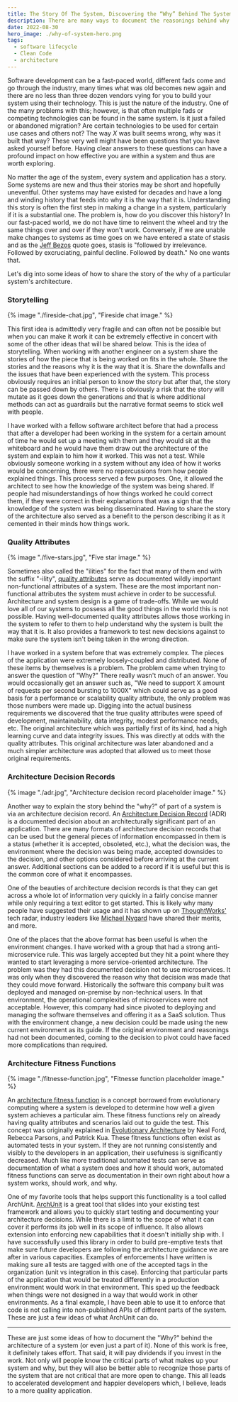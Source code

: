 ```yaml
---
title: The Story Of The System, Discovering the “Why” Behind The System
description: There are many ways to document the reasonings behind why an application is built in a particular way. Let's review some options.
date: 2022-08-30
hero_image: ./why-of-system-hero.png
tags:
  - software lifecycle
  - Clean Code
  - architecture
---
```


Software development can be a fast-paced world, different fads come and go through the industry, many times what was old becomes new again and there are no less than three dozen vendors vying for you to build your system using their technology. This is just the nature of the industry. One of the many problems with this; however, is that often multiple fads or competing technologies can be found in the same system. Is it just a failed or abandoned migration? Are certain technologies to be used for certain use cases and others not? The way *X* was built seems wrong, why was it built that way? These very well might have been questions that you have asked yourself before. Having clear answers to these questions can have a profound impact on how effective you are within a system and thus are worth exploring.

No matter the age of the system, every system and application has a story. Some systems are new and thus their stories may be short and hopefully uneventful. Other systems may have existed for decades and have a long and winding history that feeds into why it is the way that it is. Understanding this story is often the first step in making a change in a system, particularly if it is a substantial one. The problem is, how do you discover this history? In our fast-paced world, we do not have time to reinvent the wheel and try the same things over and over if they won't work. Conversely, if we are unable make changes to systems as time goes on we have entered a state of stasis and as the [Jeff Bezos](https://www.aboutamazon.com/news/company-news/2016-letter-to-shareholders) quote goes, stasis is "followed by irrelevance. Followed by excruciating, painful decline. Followed by death." No one wants that.

Let's dig into some ideas of how to share the story of the why of a particular system's architecture.

### Storytelling

{% image "./fireside-chat.jpg", "Fireside chat image." %}

This first idea is admittedly very fragile and can often not be possible but when you can make it work it can be extremely effective in concert with some of the other ideas that will be shared below. This is the idea of storytelling. When working with another engineer on a system share the stories of how the piece that is being worked on fits in the whole. Share the stories and the reasons why it is the way that it is. Share the downfalls and the issues that have been experienced with the system. This process obviously requires an initial person to know the story but after that, the story can be passed down by others. There is obviously a risk that the story will mutate as it goes down the generations and that is where additional methods can act as guardrails but the narrative format seems to stick well with people.

I have worked with a fellow software architect before that had a process that after a developer had been working in the system for a certain amount of time he would set up a meeting with them and they would sit at the whiteboard and he would have them draw out the architecture of the system and explain to him how it worked. This was not a test. While obviously someone working in a system without any idea of how it works would be concerning, there were no repercussions from how people explained things. This process served a few purposes. One, it allowed the architect to see how the knowledge of the system was being shared. If people had misunderstandings of how things worked he could correct them, if they were correct in their explanations that was a sign that the knowledge of the system was being disseminated. Having to share the story of the architecture also served as a benefit to the person describing it as it cemented in their minds how things work.

### Quality Attributes

{% image "./five-stars.jpg", "Five star image." %}

Sometimes also called the "ilities" for the fact that many of them end with the suffix "-ility", [quality attributes](https://en.wikipedia.org/wiki/List_of_system_quality_attributes) serve as documented wildly important non-functional attributes of a system. These are the most important non-functional attributes the system must achieve in order to be successful. Architecture and system design is a game of trade-offs. While we would love all of our systems to possess all the good things in the world this is not possible. Having well-documented quality attributes allows those working in the system to refer to them to help understand why the system is built the way that it is. It also provides a framework to test new decisions against to make sure the system isn't being taken in the wrong direction.

I have worked in a system before that was extremely complex. The pieces of the application were extremely loosely-coupled and distributed. None of these items by themselves is a problem. The problem came when trying to answer the question of "Why?" There really wasn't much of an answer. You would occasionally get an answer such as, "We need to support X amount of requests per second bursting to 1000X" which could serve as a good basis for a performance or scalability quality attribute, the only problem was those numbers were made up. Digging into the actual business requirements we discovered that the true quality attributes were speed of development, maintainability, data integrity, modest performance needs, etc. The original architecture which was partially first of its kind, had a high learning curve and data integrity issues. This was directly at odds with the quality attributes. This original architecture was later abandoned and a much simpler architecture was adopted that allowed us to meet those original requirements.

### Architecture Decision Records

{% image "./adr.jpg", "Architecture decision record placeholder image." %}

Another way to explain the story behind the "why?" of part of a system is via an architecture decision record. An [Architecture Decision Record](https://cognitect.com/blog/2011/11/15/documenting-architecture-decisions.html) (ADR) is a documented decision about an architecturally significant part of an application. There are many formats of architecture decision records that can be used but the general pieces of information encompassed in them is a status (whether it is accepted, obsoleted, etc.), what the decision was, the environment where the decision was being made, accepted downsides to the decision, and other options considered before arriving at the current answer. Additional sections can be added to a record if it is useful but this is the common core of what it encompasses.

One of the beauties of architecture decision records is that they can get across a whole lot of information very quickly in a fairly concise manner while only requiring a text editor to get started. This is likely why many people have suggested their usage and it has shown up on [ThoughtWorks'](https://www.thoughtworks.com/radar/techniques/lightweight-architecture-decision-records) tech radar, industry leaders like [Michael Nygard](https://cognitect.com/authors/MichaelNygard.html) have shared their merits, and more.

One of the places that the above format has been useful is when the environment changes. I have worked with a group that had a strong anti-microservice rule. This was largely accepted but they hit a point where they wanted to start leveraging a more service-oriented architecture. The problem was they had this documented decision not to use microservices. It was only when they discovered the reason why that decision was made that they could move forward. Historically the software this company built was deployed and managed on-premise by non-technical users. In that environment, the operational complexities of microservices were not acceptable. However, this company had since pivoted to deploying and managing the software themselves and offering it as a SaaS solution. Thus with the environment change, a new decision could be made using the new current environment as its guide. If the original environment and reasonings had not been documented, coming to the decision to pivot could have faced more complications than required.

### Architecture Fitness Functions

{% image "./fitnesse-function.jpg", "Fitnesse function placeholder image." %}

An [architecture fitness function](https://www.thoughtworks.com/radar/techniques/architectural-fitness-function) is a concept borrowed from evolutionary computing where a system is developed to determine how well a given system achieves a particular aim. These fitness functions rely on already having quality attributes and scenarios laid out to guide the test. This concept was originally explained in [Evolutionary Architecture](https://www.amazon.com/Building-Evolutionary-Architectures-Support-Constant/dp/1491986360) by Neal Ford, Rebecca Parsons, and Patrick Kua. These fitness functions often exist as automated tests in your system. If they are not running consistently and visibly to the developers in an application, their usefulness is significantly decreased. Much like more traditional automated tests can serve as documentation of what a system does and how it should work, automated fitness functions can serve as documentation in their own right about how a system works, should work, and why.

One of my favorite tools that helps support this functionality is a tool called ArchUnit. [ArchUnit](https://www.archunit.org/) is a great tool that slides into your existing test framework and allows you to quickly start testing and documenting your architecture decisions. While there is a limit to the scope of what it can cover it performs its job well in its scope of influence. It also allows extension into enforcing new capabilities that it doesn't initially ship with. I have successfully used this library in order to build pre-emptive tests that make sure future developers are following the architecture guidance we are after in various capacities. Examples of enforcements I have written is making sure all tests are tagged with one of the accepted tags in the organization (unit vs integration in this case). Enforcing that particular parts of the application that would be treated differently in a production environment would work in that environment. This sped up the feedback when things were not designed in a way that would work in other environments. As a final example, I have been able to use it to enforce that code is not calling into non-published APIs of different parts of the system. These are just a few ideas of what ArchUnit can do.

---

These are just some ideas of how to document the "Why?" behind the architecture of a system (or even just a part of it). None of this work is free, it definitely takes effort. That said, it will pay dividends if you invest in the work. Not only will people know the critical parts of what makes up your system and why, but they will also be better able to recognize those parts of the system that are not critical that are more open to change. This all leads to accelerated development and happier developers which, I believe, leads to a more quality application.